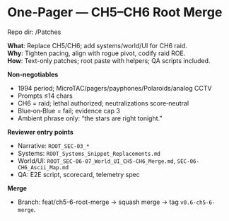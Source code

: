 # One‑Pager — CH5–CH6 Root Merge
Repo dir: /Patches

**What**: Replace CH5/CH6; add systems/world/UI for CH6 raid.  
**Why**: Tighten pacing, align with rogue pivot, codify raid ROE.  
**How**: Text-only patches; root paste with helpers; QA scripts included.

**Non‑negotiables**
- 1994 period; MicroTAC/pagers/payphones/Polaroids/analog CCTV
- Prompts ≤14 chars
- CH6 = raid; lethal authorized; neutralizations score‑neutral
- Blue‑on‑Blue = fail; evidence cap 3
- Ambient phrase only: “the stars are right tonight.”

**Reviewer entry points**
- Narrative: `ROOT_SEC-03_*`
- Systems: `ROOT_Systems_Snippet_Replacements.md`
- World/UI: `ROOT_SEC-06-07_World_UI_CH5-CH6_Merge.md`, `SEC-06-CH6_Ascii_Map.md`
- QA: E2E script, scorecard, telemetry spec

**Merge**
- Branch: feat/ch5-6-root-merge → squash merge → tag `v0.6-ch5-6-merge`.
